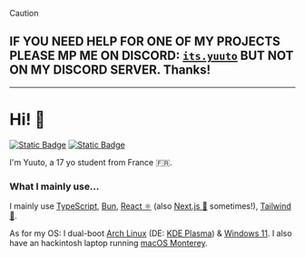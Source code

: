 > [!CAUTION]
> ## IF YOU NEED HELP FOR ONE OF MY PROJECTS PLEASE MP ME ON DISCORD: [`its.yuuto`](https://discord.com/users/269415459735076864) BUT NOT ON MY DISCORD SERVER. Thanks!

---

# Hi! 👋

[![Static Badge](https://img.shields.io/badge/my%20socials%20are%20on-miwa.lol%2Fyuuto-0e0d26)](https://miwa.lol/yuuto)
[![Static Badge](https://img.shields.io/badge/my%20website-yuuto.dev-141f37)](https://yuuto.dev)

I'm Yuuto, a 17 yo student from France 🇫🇷.

### What I mainly use...

I mainly use [TypeScript](https://www.typescriptlang.org/), [Bun](https://bun.sh/), [React ⚛️](https://react.dev/) (also [Next.js 🔼](https://nextjs.org/) sometimes!), [Tailwind 🌊](https://tailwindcss.com/).

As for my OS: I dual-boot [Arch Linux](https://archlinux.org/) (DE: [KDE Plasma](https://kde.org/plasma-desktop/)) & [Windows 11](https://en.wikipedia.org/wiki/Windows_11). I also have an hackintosh laptop running [macOS Monterey](https://www.apple.com/by/macos/monterey/).
